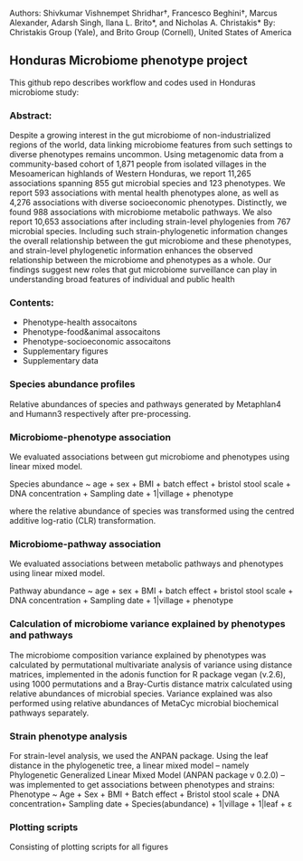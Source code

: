 Authors: Shivkumar Vishnempet Shridhar†, Francesco Beghini†, Marcus Alexander, Adarsh Singh, Ilana L. Brito*, and Nicholas A. Christakis*
By: Christakis Group (Yale), and Brito Group (Cornell), United States of America

## Honduras Microbiome phenotype project

This github repo describes workflow and codes used in Honduras microbiome study:

### Abstract:

Despite a growing interest in the gut microbiome of non-industrialized regions of the world, data linking microbiome features from such settings to diverse phenotypes remains uncommon. Using metagenomic data from a community-based cohort of 1,871 people from isolated villages in the Mesoamerican highlands of Western Honduras, we report 11,265 associations spanning 855 gut microbial species and 123 phenotypes. We report 593 associations with mental health phenotypes alone, as well as 4,276 associations with diverse socioeconomic phenotypes. Distinctly, we found 988 associations with microbiome metabolic pathways. We also report 10,653 associations after including strain-level phylogenies from 767 microbial species. Including such strain-phylogenetic information changes the overall relationship between the gut microbiome and these phenotypes, and strain-level phylogenetic information enhances the observed relationship between the microbiome and phenotypes as a whole. Our findings suggest new roles that gut microbiome surveillance can play in understanding broad features of individual and public health

### Contents:

- Phenotype-health assocaitons
- Phenotype-food&animal assocaitons 
- Phenotype-socioeconomic assocaitons
- Supplementary figures
- Supplementary data

### Species abundance profiles

Relative abundances of species and pathways generated by Metaphlan4 and Humann3 respectively after pre-processing.

### Microbiome-phenotype association

We evaluated associations between gut microbiome and phenotypes using linear mixed model.

  Species abundance ~ age + sex + BMI + batch effect + bristol stool scale + DNA concentration + Sampling date + 1|village + phenotype
  
where the relative abundance of species was transformed using the centred additive log-ratio (CLR) transformation.

### Microbiome-pathway association

We evaluated associations between metabolic pathways and phenotypes using linear mixed model.

  Pathway abundance ~ age + sex + BMI + batch effect + bristol stool scale + DNA concentration + Sampling date + 1|village + phenotype

### Calculation of microbiome variance explained by phenotypes and pathways

The microbiome composition variance explained by phenotypes was calculated by permutational multivariate analysis of variance using distance matrices, implemented in the adonis function for R package vegan (v.2.6), using 1000 permutations and a Bray-Curtis distance matrix calculated using relative abundances of microbial species. Variance explained was also performed using relative abundances of MetaCyc microbial biochemical pathways separately.

### Strain phenotype analysis

For strain-level analysis, we used the ANPAN package. Using the leaf distance in the phylogenetic tree, a linear mixed model – namely Phylogenetic Generalized Linear Mixed Model (ANPAN package v 0.2.0) – was implemented to get associations between phenotypes and strains:
Phenotype ~ Age + Sex + BMI + Batch effect + Bristol stool scale + DNA concentration+ Sampling date + Species(abundance) + 1|village + 1|leaf + ɛ

### Plotting scripts

Consisting of plotting scripts for all figures

